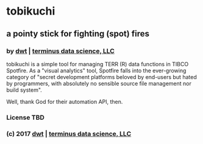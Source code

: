 # tobikuchi
## a pointy stick for fighting (spot) fires
### by [dwt](github.com/derrickturk) | [terminus data science, LLC](www.terminusdatascience.com)

tobikuchi is a simple tool for managing TERR (R) data functions in TIBCO Spotfire. As a "visual analytics" tool, Spotfire falls into the ever-growing category of "secret development platforms beloved by end-users but hated by programmers, with absolutely no sensible source file management nor build system".

Well, thank God for their automation API, then.

### License TBD
### (c) 2017 [dwt](github.com/derrickturk) | [terminus data science, LLC](www.terminusdatascience.com)
